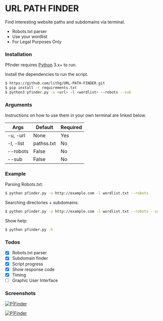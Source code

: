 # URL PATH FINDER

Find interesting website paths and subdomains via terminal.

  - Robots.txt parser
  - Use your wordlist
  - For Legal Purposes Only


### Installation

Pfinder requires [Python](https://www.python.org/) 3.x+ to run.

Install the dependencies to run the script.

```sh
$ https://github.com/lithg/URL-PATH-FINDER.git
$ pip install -r requirements.txt
$ python3 pfinder.py -u <url> -l <wordlist> --robots --sub
```

### Arguments

Instructions on how to use them in your own terminal are linked below.

| Args | Default | Required |
| ------ | ------ | ------  |
| -u, -url | None | Yes |
| -l, -list | pathss.txt | No |
| --robots | False | No |
| --sub | False | No |


### Example

Parsing Robots.txt:
```sh
$ python pfinder.py -u http://example.com -l wordlist.txt --robots
```

Searching directories + subdomains:
```sh
$ python pfinder.py -u http://example.com -l wordlist.txt --robots --sub
```

Show help:
```sh
$ python pfinder.py -h
```

### Todos

- [x] Robots.txt parser
- [x] Subdomain finder
- [x] Script progress
- [x] Show response code
- [x] Timing
- [ ] Graphic User Interface

### Screenshots

[![P|Finder](https://i.imgur.com/Kw8PL3G.png)](https://github.com/lithg/URL-PATH-FINDER/)

[![P|Finder](https://i.imgur.com/1GbjjHB.png)](https://github.com/lithg/URL-PATH-FINDER/)
